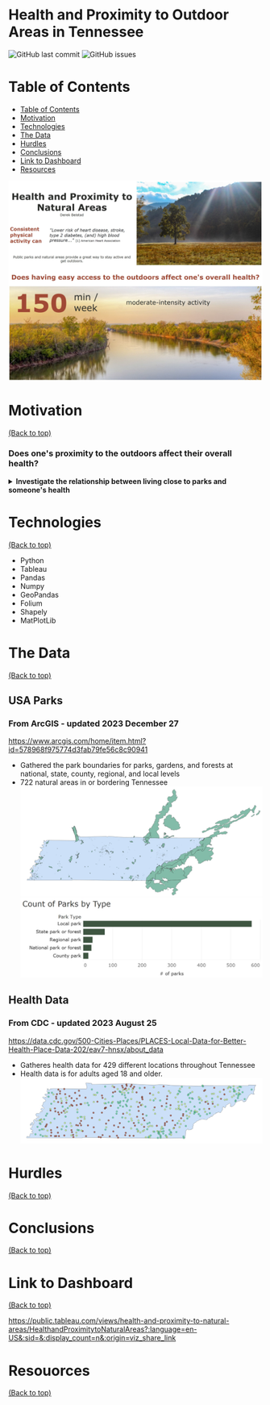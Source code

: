 # Health and Proximity to Outdoor Areas in Tennessee

![GitHub last commit](https://img.shields.io/github/last-commit/derekbeistad/health-and-proximity-to-natural-areas-analysis)
![GitHub issues](https://img.shields.io/github/issues-raw/derekbeistad/health-and-proximity-to-natural-areas-analysis)

# Table of Contents <a name="table-of-contents"></a>
- [Table of Contents](#table-of-contents)
- [Motivation](#motivation)
- [Technologies](#technologies)
- [The Data](#the-data)
- [Hurdles](#hurdles)
- [Conclusions](#conclusions)
- [Link to Dashboard](#link-to-dashboard)
- [Resources](#resources)

![Tableau screenshot](https://github.com/derekbeistad/health-and-proximity-to-natural-areas-analysis/blob/workingbranch/images/intro-img.jpg?raw=true)

# Motivation
[(Back to top)](#table-of-contents)
### Does one's proximity to the outdoors affect their overall health?
<details>
    <summary><b>Investigate the relationship between living close to parks and someone's health</b></summary>
<br/>
Staying active is a crucial part of a healthy lifestyle. According to the American Heart Assocciation, 150 minutes a week of moderate-intensity activity can  "Lower the risk of heart disease, stroke, type 2 diabetes, (and) high blood pressure..." [1]. With this information, we want to know if living closer (having easy access) to a park will affects someone's overall health.
</details>

# Technologies
[(Back to top)](#table-of-contents)
- Python
- Tableau
- Pandas
- Numpy
- GeoPandas
- Folium
- Shapely
- MatPlotLib

# The Data
[(Back to top)](#table-of-contents)
## USA Parks
### From ArcGIS - updated 2023 December 27
https://www.arcgis.com/home/item.html?id=578968f975774d3fab79fe56c8c90941
- Gathered the park boundaries for parks, gardens, and forests at national, state, county, regional, and local levels
- 722 natural areas in or bordering Tennessee
![Parks Map screenshot](https://github.com/derekbeistad/health-and-proximity-to-natural-areas-analysis/blob/workingbranch/images/parks-map.jpg?raw=true)
![Num of Parks by Type screenshot](https://github.com/derekbeistad/health-and-proximity-to-natural-areas-analysis/blob/workingbranch/images/parks-by-type.jpg?raw=true)
## Health Data
### From CDC - updated 2023 August 25
https://data.cdc.gov/500-Cities-Places/PLACES-Local-Data-for-Better-Health-Place-Data-202/eav7-hnsx/about_data
- Gatheres health data for 429 different locations throughout Tennessee
- Health data is for adults aged 18 and older.
![Health Data Map screenshot](https://github.com/derekbeistad/health-and-proximity-to-natural-areas-analysis/blob/workingbranch/images/health-data-map.jpg?raw=true)

# Hurdles
[(Back to top)](#table-of-contents)

# Conclusions
[(Back to top)](#table-of-contents)

# Link to Dashboard
[(Back to top)](#table-of-contents)

https://public.tableau.com/views/health-and-proximity-to-natural-areas/HealthandProximitytoNaturalAreas?:language=en-US&:sid=&:display_count=n&:origin=viz_share_link

# Resouorces
[(Back to top)](#table-of-contents)